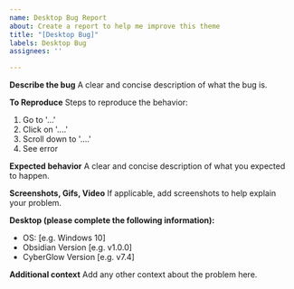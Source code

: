 ```yaml
---
name: Desktop Bug Report
about: Create a report to help me improve this theme
title: "[Desktop Bug]"
labels: Desktop Bug
assignees: ''

---
```


**Describe the bug**
A clear and concise description of what the bug is.

**To Reproduce**
Steps to reproduce the behavior:
1. Go to '...'
2. Click on '....'
3. Scroll down to '....'
4. See error

**Expected behavior**
A clear and concise description of what you expected to happen.

**Screenshots, Gifs, Video**
If applicable, add screenshots to help explain your problem.

**Desktop (please complete the following information):**
 - OS: [e.g. Windows 10]
 - Obsidian Version [e.g. v1.0.0]
 - CyberGlow Version [e.g. v7.4]

**Additional context**
Add any other context about the problem here.
